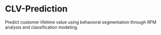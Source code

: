 # CLV-Prediction
Predict customer lifetime value using behavioral segmentation through RFM analysis and classification modeling.
